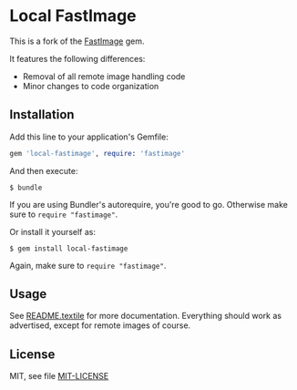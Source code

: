 # Local FastImage

This is a fork of the [FastImage](https://github.com/sdsykes/fastimage) gem.

It features the following differences:

* Removal of all remote image handling code
* Minor changes to code organization

## Installation

Add this line to your application's Gemfile:

```ruby
gem 'local-fastimage', require: 'fastimage'
```

And then execute:

    $ bundle


If you are using Bundler's autorequire, you're good to go. Otherwise make sure to
`require "fastimage"`.

Or install it yourself as:

    $ gem install local-fastimage

Again, make sure to `require "fastimage"`.



## Usage

See [README.textile](README.textile) for more documentation. Everything should
work as advertised, except for remote images of course.



## License

MIT, see file [MIT-LICENSE](MIT-LICENSE)

